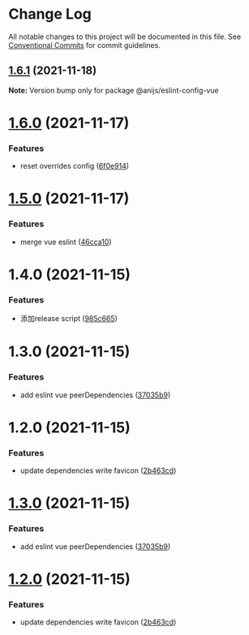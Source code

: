 # Change Log

All notable changes to this project will be documented in this file.
See [Conventional Commits](https://conventionalcommits.org) for commit guidelines.

## [1.6.1](https://github.com/anijs6/eslint-config/compare/@anijs/eslint-config-vue@1.6.0...@anijs/eslint-config-vue@1.6.1) (2021-11-18)

**Note:** Version bump only for package @anijs/eslint-config-vue





# [1.6.0](https://github.com/anijs6/eslint-config/compare/@anijs/eslint-config-vue@1.5.0...@anijs/eslint-config-vue@1.6.0) (2021-11-17)


### Features

* reset overrides config ([6f0e914](https://github.com/anijs6/eslint-config/commit/6f0e91434e4f6707c750bc23476400ac368f25e0))





# [1.5.0](https://github.com/anijs6/eslint-config/compare/@anijs/eslint-config-vue@1.4.0...@anijs/eslint-config-vue@1.5.0) (2021-11-17)


### Features

* merge vue eslint ([46cca10](https://github.com/anijs6/eslint-config/commit/46cca10ae70ff6c0f21cb6b4675f490a6066868d))





# 1.4.0 (2021-11-15)


### Features

* 添加release script ([985c665](https://github.com/anijs6/eslint-config/commit/985c665f9ff654f141aadfebd728ca2720d208c7))



# 1.3.0 (2021-11-15)


### Features

* add eslint vue peerDependencies ([37035b9](https://github.com/anijs6/eslint-config/commit/37035b9963c207cba9d1685490c368dd518def97))



# 1.2.0 (2021-11-15)


### Features

* update dependencies write favicon ([2b463cd](https://github.com/anijs6/eslint-config/commit/2b463cd09ba0ebd5ec37102b4e878b1c636c587e))





# [1.3.0](https://github.com/anijs6/eslint-config/compare/v1.2.0...v1.3.0) (2021-11-15)


### Features

* add eslint vue peerDependencies ([37035b9](https://github.com/anijs6/eslint-config/commit/37035b9963c207cba9d1685490c368dd518def97))





# [1.2.0](https://github.com/anijs6/eslint-config/compare/v1.1.0...v1.2.0) (2021-11-15)


### Features

* update dependencies write favicon ([2b463cd](https://github.com/anijs6/eslint-config/commit/2b463cd09ba0ebd5ec37102b4e878b1c636c587e))
